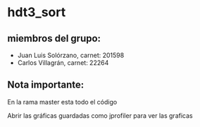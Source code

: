 # hdt3_sort

## miembros del grupo:
- Juan Luis Solórzano, carnet: 201598
- Carlos Villagrán, carnet: 22264

## Nota importante:
En la rama master esta todo el código

Abrir las gráficas guardadas como jprofiler para ver las graficas 
